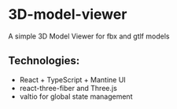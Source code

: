 # 3D-model-viewer
A simple 3D Model Viewer for fbx and gtlf models

## Technologies:

* React + TypeScript + Mantine UI
* react-three-fiber and Three.js
* valtio for global state management
